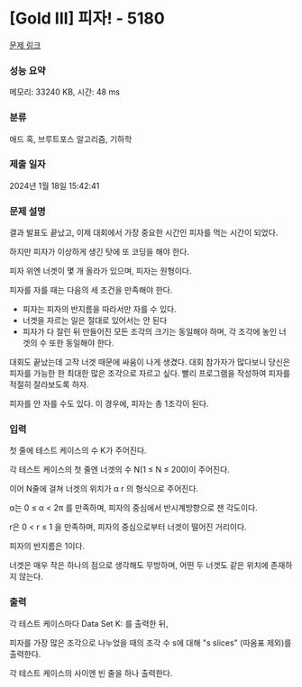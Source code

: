 # [Gold III] 피자! - 5180 

[문제 링크](https://www.acmicpc.net/problem/5180) 

### 성능 요약

메모리: 33240 KB, 시간: 48 ms

### 분류

애드 혹, 브루트포스 알고리즘, 기하학

### 제출 일자

2024년 1월 18일 15:42:41

### 문제 설명

<p>결과 발표도 끝났고, 이제 대회에서 가장 중요한 시간인 피자를 먹는 시간이 되었다.</p>

<p>하지만 피자가 이상하게 생긴 탓에 또 코딩을 해야 한다.</p>

<p>피자 위엔 너겟이 몇 개 올라가 있으며, 피자는 원형이다.</p>

<p>피자를 자를 때는 다음의 세 조건을 만족해야 한다.</p>

<ul>
	<li>피자는 피자의 반지름을 따라서만 자를 수 있다.</li>
	<li>너겟을 자르는 일은 절대로 있어서는 안 된다</li>
	<li>피자가 다 잘린 뒤 만들어진 모든 조각의 크기는 동일해야 하며, 각 조각에 놓인 너겟의 수 또한 동일해야 한다.</li>
</ul>

<p>대회도 끝났는데 고작 너겟 때문에 싸움이 나게 생겼다. 대회 참가자가 많다보니 당신은 피자를 가능한 한 최대한 많은 조각으로 자르고 싶다. 빨리 프로그램을 작성하여 피자를 적절히 잘라보도록 하자.</p>

<p>피자를 안 자를 수도 있다. 이 경우에, 피자는 총 1조각이 된다.</p>

### 입력 

 <p>첫 줄에 테스트 케이스의 수 K가 주어진다.</p>

<p>각 테스트 케이스의 첫 줄엔 너겟의 수 N(1 ≤ N ≤ 200)이 주어진다.</p>

<p>이어 N줄에 걸쳐 너겟의 위치가 α r 의 형식으로 주어진다.</p>

<p>α는 0 ≤ α < 2π 를 만족하며, 피자의 중심에서 반시계방향으로 잰 각도이다.</p>

<p>r은 0 < r ≤ 1 을 만족하며, 피자의 중심으로부터 너겟이 떨어진 거리이다.</p>

<p>피자의 반지름은 1이다.</p>

<p>너겟은 매우 작은 하나의 점으로 생각해도 무방하며, 어떤 두 너겟도 같은 위치에 존재하지 않는다.</p>

### 출력 

 <p>각 테스트 케이스마다 Data Set K: 를 출력한 뒤,</p>

<p>피자를 가장 많은 조각으로 나누었을 때의 조각 수 s에 대해 "s slices" (따옴표 제외)를 출력한다.</p>

<p>각 테스트 케이스의 사이엔 빈 줄을 하나 출력한다.</p>

